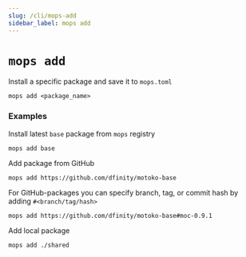 ```yaml
---
slug: /cli/mops-add
sidebar_label: mops add
---
```


# `mops add`

Install a specific package and save it to `mops.toml`
```
mops add <package_name>
```

### Examples

Install latest `base` package from `mops` registry
```
mops add base
```

Add package from GitHub
```
mops add https://github.com/dfinity/motoko-base
```

For GitHub-packages you can specify branch, tag, or commit hash by adding `#<branch/tag/hash>`
```
mops add https://github.com/dfinity/motoko-base#moc-0.9.1
```

Add local package
```
mops add ./shared
```